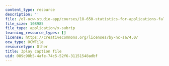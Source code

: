 ```yaml
---
content_type: resource
description: ''
file: /ol-ocw-studio-app/courses/18-650-statistics-for-applications-fall-2016/089c98b54afe74c552f631151548adbf_bFZ-0FH5hfs.srt
file_size: 108985
file_type: application/x-subrip
learning_resource_types: []
license: https://creativecommons.org/licenses/by-nc-sa/4.0/
ocw_type: OCWFile
resourcetype: Other
title: 3play caption file
uid: 089c98b5-4afe-74c5-52f6-31151548adbf
---
```

